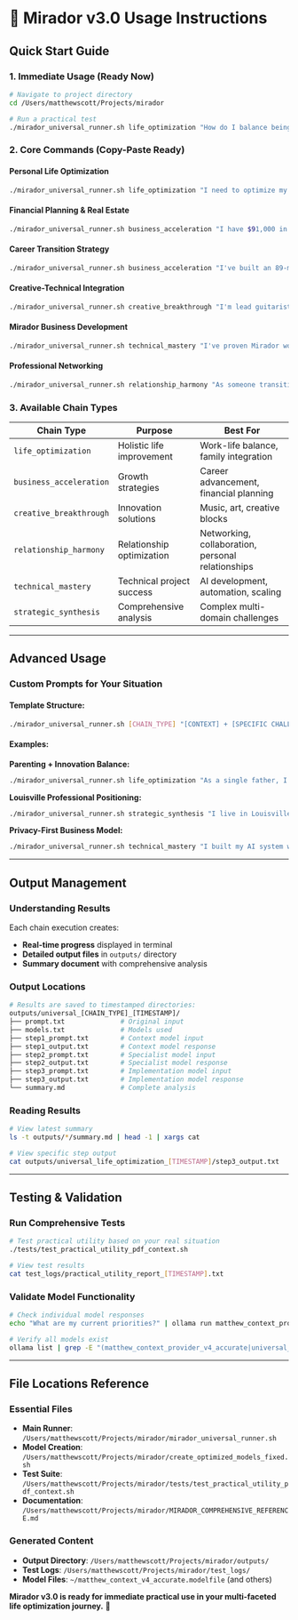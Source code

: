 # 🚀 Mirador v3.0 Usage Instructions

## Quick Start Guide

### 1. **Immediate Usage** (Ready Now)
```bash
# Navigate to project directory
cd /Users/matthewscott/Projects/mirador

# Run a practical test
./mirador_universal_runner.sh life_optimization "How do I balance being a single father, my Humana career, music with Annapurna, and AI innovation work?"
```

### 2. **Core Commands** (Copy-Paste Ready)

#### Personal Life Optimization
```bash
./mirador_universal_runner.sh life_optimization "I need to optimize my daily routine for creative output, business growth, and relationship health. Current situation: single father, working at Humana, playing music with Annapurna, developing Mirador. How do I create sustainable balance?"
```

#### Financial Planning & Real Estate
```bash
./mirador_universal_runner.sh business_acceleration "I have $91,000 in home equity and take-home pay of $1,650 per paycheck after 401k loan repayments. I want to invest in real estate for wealth building while maintaining financial stability for my family. What's my optimal strategy?"
```

#### Career Transition Strategy
```bash
./mirador_universal_runner.sh business_acceleration "I've built an 89-model AI system and co-authored the Mirador technical paper while working in risk management at Humana for 10 years. How do I transition into a formal AI innovation leadership role?"
```

#### Creative-Technical Integration
```bash
./mirador_universal_runner.sh creative_breakthrough "I'm lead guitarist in Annapurna and have built breakthrough AI technology. How do I integrate these passions - using tech skills to enhance music career while maintaining artistic integrity?"
```

#### Mirador Business Development
```bash
./mirador_universal_runner.sh technical_mastery "I've proven Mirador works with my personal 89-model AI system. How do I scale this framework for broader applications while building a sustainable business model?"
```

#### Professional Networking
```bash
./mirador_universal_runner.sh relationship_harmony "As someone transitioning from traditional risk management to AI innovation in Louisville, how do I build the right professional network to support this transition?"
```

### 3. **Available Chain Types**

| Chain Type | Purpose | Best For |
|-----------|---------|----------|
| `life_optimization` | Holistic life improvement | Work-life balance, family integration |
| `business_acceleration` | Growth strategies | Career advancement, financial planning |
| `creative_breakthrough` | Innovation solutions | Music, art, creative blocks |
| `relationship_harmony` | Relationship optimization | Networking, collaboration, personal relationships |
| `technical_mastery` | Technical project success | AI development, automation, scaling |
| `strategic_synthesis` | Comprehensive analysis | Complex multi-domain challenges |

---

## Advanced Usage

### Custom Prompts for Your Situation

#### Template Structure:
```bash
./mirador_universal_runner.sh [CHAIN_TYPE] "[CONTEXT] + [SPECIFIC CHALLENGE] + [DESIRED OUTCOME]"
```

#### Examples:

**Parenting + Innovation Balance:**
```bash
./mirador_universal_runner.sh life_optimization "As a single father, I want to model innovation and entrepreneurship for my child while ensuring they have stability and attention. How do I show what's possible while being present as a father?"
```

**Louisville Professional Positioning:**
```bash
./mirador_universal_runner.sh strategic_synthesis "I live in Louisville and work at Humana, but the AI innovation scene here is limited. How do I position myself as an AI leader locally while building connections to broader tech ecosystems?"
```

**Privacy-First Business Model:**
```bash
./mirador_universal_runner.sh technical_mastery "I built my AI system with privacy-first principles - all models run locally, no third-party data sharing. How do I maintain this approach while scaling for business applications and monetization?"
```

---

## Output Management

### Understanding Results
Each chain execution creates:
- **Real-time progress** displayed in terminal
- **Detailed output files** in `outputs/` directory
- **Summary document** with comprehensive analysis

### Output Locations
```bash
# Results are saved to timestamped directories:
outputs/universal_[CHAIN_TYPE]_[TIMESTAMP]/
├── prompt.txt              # Original input
├── models.txt              # Models used
├── step1_prompt.txt        # Context model input
├── step1_output.txt        # Context model response
├── step2_prompt.txt        # Specialist model input
├── step2_output.txt        # Specialist model response
├── step3_prompt.txt        # Implementation model input
├── step3_output.txt        # Implementation model response
└── summary.md              # Complete analysis
```

### Reading Results
```bash
# View latest summary
ls -t outputs/*/summary.md | head -1 | xargs cat

# View specific step output
cat outputs/universal_life_optimization_[TIMESTAMP]/step3_output.txt
```

---

## Testing & Validation

### Run Comprehensive Tests
```bash
# Test practical utility based on your real situation
./tests/test_practical_utility_pdf_context.sh

# View test results
cat test_logs/practical_utility_report_[TIMESTAMP].txt
```

### Validate Model Functionality
```bash
# Check individual model responses
echo "What are my current priorities?" | ollama run matthew_context_provider_v4_accurate

# Verify all models exist
ollama list | grep -E "(matthew_context_provider_v4_accurate|universal_strategy_architect|creative_catalyst|practical_implementer)"
```

---

## File Locations Reference

### Essential Files
- **Main Runner**: `/Users/matthewscott/Projects/mirador/mirador_universal_runner.sh`
- **Model Creation**: `/Users/matthewscott/Projects/mirador/create_optimized_models_fixed.sh`
- **Test Suite**: `/Users/matthewscott/Projects/mirador/tests/test_practical_utility_pdf_context.sh`
- **Documentation**: `/Users/matthewscott/Projects/mirador/MIRADOR_COMPREHENSIVE_REFERENCE.md`

### Generated Content
- **Output Directory**: `/Users/matthewscott/Projects/mirador/outputs/`
- **Test Logs**: `/Users/matthewscott/Projects/mirador/test_logs/`
- **Model Files**: `~/matthew_context_v4_accurate.modelfile` (and others)

**Mirador v3.0 is ready for immediate practical use in your multi-faceted life optimization journey.** 🚀